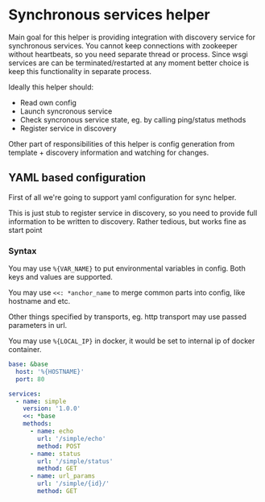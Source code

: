 # Synchronous services helper

Main goal for this helper is providing integration with discovery service for synchronous services. You cannot keep connections with zookeeper without heartbeats, so you need separate thread or process. Since wsgi services are can be terminated/restarted at any moment better choice is keep this functionality in separate process.

Ideally this helper should:

* Read own config
* Launch syncronous service
* Check syncronous service state, eg. by calling ping/status methods
* Register service in discovery

Other part of responsibilities of this helper is config generation from template + discovery information and watching for changes.

## YAML based configuration

First of all we're going to support yaml configuration for sync helper.

This is just stub to register service in discovery, so you need to provide full information to be written to discovery. Rather tedious, but works fine as start point

### Syntax

You may use `%{VAR_NAME}` to put environmental variables in config. Both keys and values are supported.

You may use `<<: *anchor_name` to merge common parts into config, like hostname and etc.

Other things specified by transports, eg. http transport may use passed parameters in url.

You may use `%{LOCAL_IP}` in docker, it would be set to internal ip of docker container.

```yaml
base: &base
  host: '%{HOSTNAME}'
  port: 80

services:
  - name: simple
    version: '1.0.0'
    <<: *base
    methods:
      - name: echo
        url: '/simple/echo'
        method: POST
      - name: status
        url: '/simple/status'
        method: GET
      - name: url_params
        url: '/simple/{id}/'
        method: GET
```
